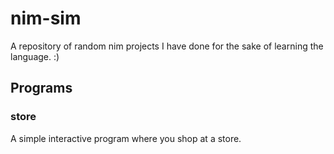 # nim-sim

A repository of random nim projects I have done for the sake of learning the language. :)

## Programs

### store

A simple interactive program where you shop at a store.
